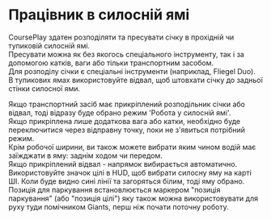 # Працівник в силосній ямі

  
CoursePlay здатен розподіляти та пресувати січку в прохідній чи тупиковій силосній ямі.  
Пресувати можна як без якогось спеціального інструменту, так і за допомогою катків, ваги або тільки транспортним засобом.  
Для розподілу січки є спеціальні інструменти (наприклад, Fliegel Duo).  
В тупикових ямах використовуйте відвал, щоб штовхати січку до задньої стінки силосної ями.  


  
Якщо транспортний засіб має прикріплений розподільник січки або відвал, тоді відразу буде обрано режим 'Робота у силосній ямі'.   
Якщо прикріплена лише додаткова вага або катки, необхідно буде переключитися через відправну точку, поки не з'явиться потрібний режим.  
Крім робочої ширини, ви також можете вибрати яким чином водій має заїжджати в яму: заднім ходом чи передом.   
Якщо прикріплений відвал - напрямок вибирається автоматично.  
Використовуйте значок цілі в HUD, щоб вибрати силосну яму на карті ШІ. Коли буде видно сині лінії та загоряться білим, тоді яму обрано.  
Позиція для паркування встановлюється маркером "позиція паркування" (або "позиція цілі") яку також можна використовувати для руху туди помічником Giants, перш ніж почати поточну роботу.  


